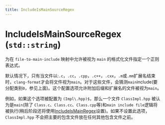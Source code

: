 ```yaml
---
title: IncludeIsMainSourceRegex
---
```


# IncludeIsMainSourceRegex (`std::string`)

为在 `file-to-main-include` 映射中允许被视为 `main` 的格式化文件指定一个正则表达式。

默认情况下，只有当文件以:`.c`，`.cc`，`.cpp`，`.c++`，`.cxx`，`.m`或`.mm`扩展名结束时，`clang-format`才会将文件视为`main`。对于这些文件，会猜测`main`include(要分配类别`0`，参见上面)。这个配置选项允许附加后缀和扩展名的文件被视为`main`。

例如，如果这个选项被配置为 `(Impl\.hpp)$`，那么一个文件 `ClassImpl.hpp` 被认为是`main`(除了 `Class.c`、`Class.cc`、`Class.cpp`等)和`main include file`逻辑将被执行(稍后阶段还将使用[IncludeIsMainRegex](../IncludeIsMainRegex)设置)。如果不设置此选项，`ClassImpl.hpp` 不会把主要的包含文件放在任何其他包含文件之前。
